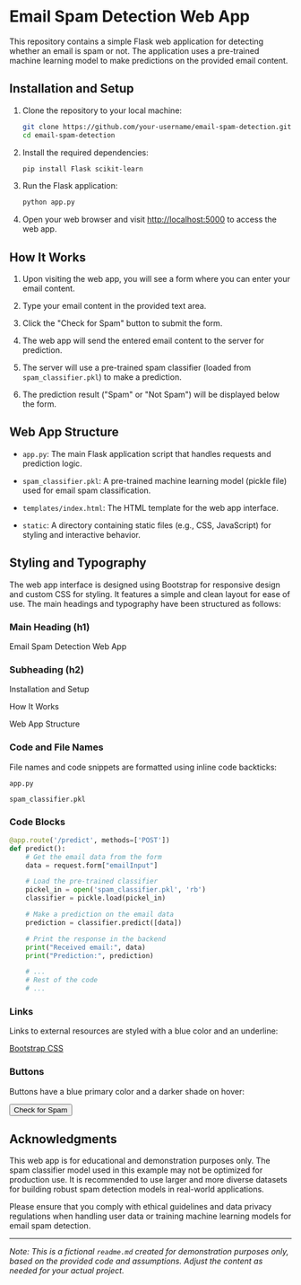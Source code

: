 # Email Spam Detection Web App

This repository contains a simple Flask web application for detecting whether an email is spam or not. The application uses a pre-trained machine learning model to make predictions on the provided email content.

## Installation and Setup

1. Clone the repository to your local machine:

   ```bash
   git clone https://github.com/your-username/email-spam-detection.git
   cd email-spam-detection
   ```

2. Install the required dependencies:

   ```bash
   pip install Flask scikit-learn
   ```

3. Run the Flask application:

   ```bash
   python app.py
   ```

4. Open your web browser and visit [http://localhost:5000](http://localhost:5000) to access the web app.

## How It Works

1. Upon visiting the web app, you will see a form where you can enter your email content.

2. Type your email content in the provided text area.

3. Click the "Check for Spam" button to submit the form.

4. The web app will send the entered email content to the server for prediction.

5. The server will use a pre-trained spam classifier (loaded from `spam_classifier.pkl`) to make a prediction.

6. The prediction result ("Spam" or "Not Spam") will be displayed below the form.

## Web App Structure

- `app.py`: The main Flask application script that handles requests and prediction logic.

- `spam_classifier.pkl`: A pre-trained machine learning model (pickle file) used for email spam classification.

- `templates/index.html`: The HTML template for the web app interface.

- `static`: A directory containing static files (e.g., CSS, JavaScript) for styling and interactive behavior.

## Styling and Typography

The web app interface is designed using Bootstrap for responsive design and custom CSS for styling. It features a simple and clean layout for ease of use. The main headings and typography have been structured as follows:

### Main Heading (h1)

Email Spam Detection Web App

### Subheading (h2)

Installation and Setup

How It Works

Web App Structure

### Code and File Names

File names and code snippets are formatted using inline code backticks:

`app.py`

`spam_classifier.pkl`

### Code Blocks

```python
@app.route('/predict', methods=['POST'])
def predict():
    # Get the email data from the form
    data = request.form["emailInput"]

    # Load the pre-trained classifier
    pickel_in = open('spam_classifier.pkl', 'rb')
    classifier = pickle.load(pickel_in)

    # Make a prediction on the email data   
    prediction = classifier.predict([data])

    # Print the response in the backend
    print("Received email:", data)
    print("Prediction:", prediction)

    # ...
    # Rest of the code
    # ...
```

### Links

Links to external resources are styled with a blue color and an underline:

[Bootstrap CSS](https://maxcdn.bootstrapcdn.com/bootstrap/4.5.2/css/bootstrap.min.css)

### Buttons

Buttons have a blue primary color and a darker shade on hover:

<button type="submit" class="btn btn-primary">Check for Spam</button>

## Acknowledgments

This web app is for educational and demonstration purposes only. The spam classifier model used in this example may not be optimized for production use. It is recommended to use larger and more diverse datasets for building robust spam detection models in real-world applications.

Please ensure that you comply with ethical guidelines and data privacy regulations when handling user data or training machine learning models for email spam detection.

---
*Note: This is a fictional `readme.md` created for demonstration purposes only, based on the provided code and assumptions. Adjust the content as needed for your actual project.*